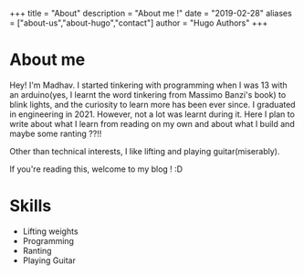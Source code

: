 +++
title = "About"
description = "About me !"
date = "2019-02-28"
aliases = ["about-us","about-hugo","contact"]
author = "Hugo Authors"
+++

# About me
Hey! I'm Madhav. I started tinkering with programming when I was 13 with an arduino(yes, I learnt the word tinkering from Massimo Banzi's book) to blink lights, and the curiosity to learn more has been ever since. I graduated in engineering in 2021. However, not a lot was learnt during it. Here I plan to write about what I learn from reading on my own and about what I build and maybe some ranting ??!!

 Other than technical interests, I like lifting and playing guitar(miserably).
 
  If you're reading this, welcome to my blog ! :D

# Skills
* Lifting weights 
* Programming
* Ranting
* Playing Guitar
